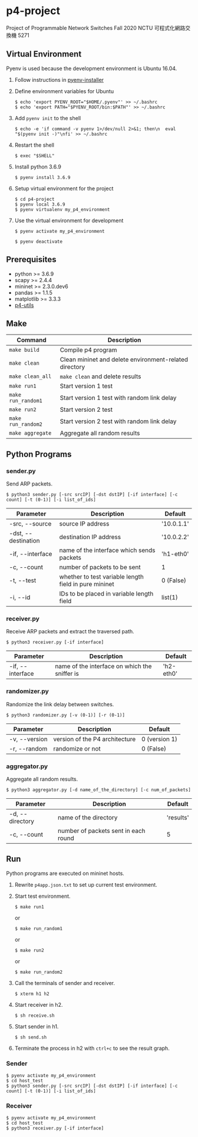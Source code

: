 # p4-project
Project of Programmable Network Switches Fall 2020 NCTU 可程式化網路交換機 5271



## Virtual Environment  
Pyenv is used because the development environment is Ubuntu 16.04.  
1. Follow instructions in [pyenv-installer](https://github.com/pyenv/pyenv-installer)  

2. Define environment variables for Ubuntu  
    ```shell
    $ echo 'export PYENV_ROOT="$HOME/.pyenv"' >> ~/.bashrc
    $ echo 'export PATH="$PYENV_ROOT/bin:$PATH"' >> ~/.bashrc
    ```

3. Add `pyenv init` to the shell  
    ```shell
    $ echo -e 'if command -v pyenv 1>/dev/null 2>&1; then\n  eval "$(pyenv init -)"\nfi' >> ~/.bashrc
    ```

4. Restart the shell  
    ```shell
    $ exec "$SHELL"
    ```

5. Install python 3.6.9  
    ```shell
    $ pyenv install 3.6.9
    ```

6. Setup virtual environment for the project  
    ```shell
    $ cd p4-project
    $ pyenv local 3.6.9
    $ pyenv virtualenv my_p4_environment
    ```

7. Use the virtual environment for development  
    ```shell
    $ pyenv activate my_p4_environment
    ```
    ```shell
    $ pyenv deactivate
    ```



## Prerequisites
* python >= 3.6.9
* scapy >= 2.4.4
* mininet >= 2.3.0.dev6
* pandas >= 1.1.5
* matplotlib >= 3.3.3
* [p4-utils](https://github.com/nsg-ethz/p4-utils)



## Make
|Command|Description|
|---|---|
|`make build`|Compile p4 program|
|`make clean`|Clean mininet and delete environment-related directory|
|`make clean_all`|`make clean` and delete results|
|`make run1`|Start version 1 test|
|`make run_random1`|Start version 1 test with random link delay|
|`make run2`|Start version 2 test|
|`make run_random2`|Start version 2 test with random link delay|
|`make aggregate`|Aggregate all random results|



## Python Programs
### sender.py  
Send ARP packets.
```shell
$ python3 sender.py [-src srcIP] [-dst dstIP] [-if interface] [-c count] [-t (0-1)] [-i list_of_ids]
```
|Parameter|Description|Default|
|---|---|---|
|-src, --source|source IP address|'10.0.1.1'|
|-dst, --destination|destination IP address|'10.0.2.2'|
|-if, --interface|name of the interface which sends packets|'h1-eth0'|
|-c, --count|number of packets to be sent|1|
|-t, --test|whether to test variable length field in pure mininet|0 (False)|
|-i, --id|IDs to be placed in variable length field|list(1)|

### receiver.py  
Receive ARP packets and extract the traversed path.  
```shell
$ python3 receiver.py [-if interface]
```  
|Parameter|Description|Default|
|---|---|---|
|-if, --interface|name of the interface on which the sniffer is|'h2-eth0'|

### randomizer.py  
Randomize the link delay between switches.  
```shell
$ python3 randomizer.py [-v (0-1)] [-r (0-1)]
```
|Parameter|Description|Default|
|---|---|---|
|-v, --version|version of the P4 architecture|0 (version 1)|
|-r, --random|randomize or not|0 (False)|

### aggregator.py  
Aggregate all random results.  
```shell
$ python3 aggregator.py [-d name_of_the_directory] [-c num_of_packets]
```  
|Parameter|Description|Default|
|---|---|---|
|-d, --directory|name of the directory|'results'|
|-c, --count|number of packets sent in each round|5|



## Run  
Python programs are executed on mininet hosts.

1. Rewrite `p4app.json.txt` to set up current test environment.

2. Start test environment.  
   ```shell
   $ make run1
   ```  
   or  
   ```shell
   $ make run_random1
   ```  
   or  
   ```shell
   $ make run2
   ```  
   or  
   ```shell
   $ make run_random2
   ```

3. Call the terminals of sender and receiver.
   ```shell
   $ xterm h1 h2
   ```

4. Start receiver in h2.
   ```shell
   $ sh receive.sh
   ```

5. Start sender in h1.
   ```shell
   $ sh send.sh
   ```

6. Terminate the process in h2 with `ctrl+c` to see the result graph.

### Sender  
   ```shell
   $ pyenv activate my_p4_environment
   $ cd host_test
   $ python3 sender.py [-src srcIP] [-dst dstIP] [-if interface] [-c count] [-t (0-1)] [-i list_of_ids]
   ```

### Receiver  
   ```shell
   $ pyenv activate my_p4_environment
   $ cd host_test
   $ python3 receiver.py [-if interface]
   ```
